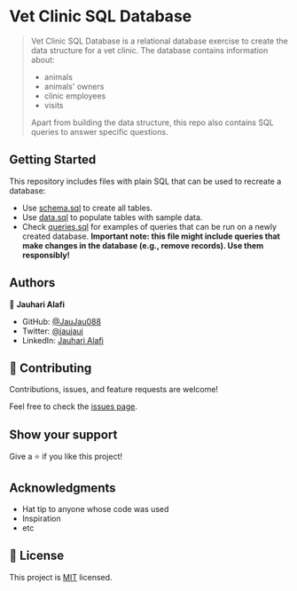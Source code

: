 # Vet Clinic SQL Database

> Vet Clinic SQL Database is a relational database exercise to create the data structure for a vet clinic. The database contains information about:
> - animals
> - animals' owners
> - clinic employees
> - visits
>
> Apart from building the data structure, this repo also contains SQL queries to answer specific questions.


## Getting Started

This repository includes files with plain SQL that can be used to recreate a database:

- Use [schema.sql](./schema.sql) to create all tables.
- Use [data.sql](./data.sql) to populate tables with sample data.
- Check [queries.sql](./queries.sql) for examples of queries that can be run on a newly created database. **Important note: this file might include queries that make changes in the database (e.g., remove records). Use them responsibly!**


## Authors

👤 **Jauhari Alafi**

- GitHub: [@JauJau088](https://github.com/JauJau088)
- Twitter: [@jaujauj](https://twitter.com/jaujauj)
- LinkedIn: [Jauhari Alafi](https://linkedin.com/in/jauhari-alafi/)

## 🤝 Contributing

Contributions, issues, and feature requests are welcome!

Feel free to check the [issues page](../../issues/).

## Show your support

Give a ⭐️ if you like this project!

## Acknowledgments

- Hat tip to anyone whose code was used
- Inspiration
- etc

## 📝 License

This project is [MIT](./MIT.md) licensed.
